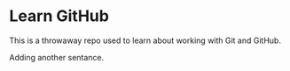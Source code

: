# Learn GitHub

This is a throwaway repo used to learn about working with Git and GitHub.




Adding another sentance.
